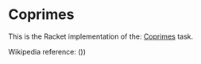 # Coprimes

This is the Racket implementation of the: [Coprimes](https://rosettacode.org/wiki/Coprimes) task.

Wikipedia reference: ())
